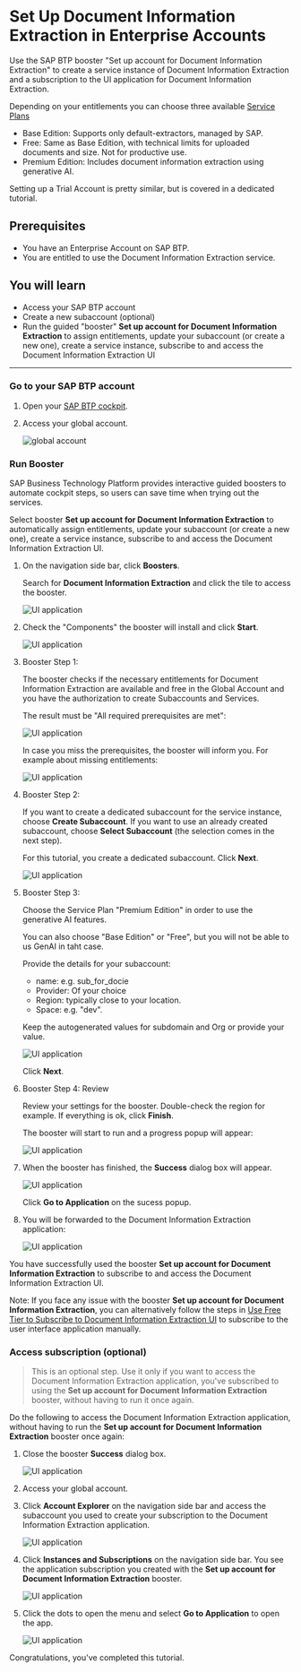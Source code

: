 <!---
parser: v2
auto_validation: true
time: 5
tags: [tutorial>beginner, topic>machine-learning, topic>artificial-intelligence, topic>cloud, software-product>sap-business-technology-platform, software-product>sap-ai-services, software-product>document-information-extraction, tutorial>free-tier]
primary_tag: topic>machine-learning
author_name: Oliver Stiefbold
author_profile: https://github.com/Juliana-Morais
-->



# Set Up Document Information Extraction in Enterprise Accounts

<!-- description --> Use the SAP BTP booster "Set up account for Document Information Extraction" to create a service instance of Document Information Extraction and a subscription to the UI application for Document Information Extraction.

Depending on your entitlements you can choose three available [Service Plans](https://discovery-center.cloud.sap/serviceCatalog/sap-document-ai?region=all&tab=service_plan)

- Base Edition: Supports only default-extractors, managed by SAP. 
- Free: Same as Base Edition, with technical limits for uploaded documents and size. Not for productive use.
- Premium Edition: Includes document information extraction using generative AI. 

Setting up a Trial Account is pretty similar, but is covered in a dedicated tutorial.


## Prerequisites
- You have an Enterprise Account on SAP BTP.  
- You are entitled to use the Document Information Extraction service.


## You will learn
  - Access your SAP BTP account
  - Create a new subaccount (optional)
  - Run the guided "booster" **Set up account for Document Information Extraction** to assign entitlements, update your subaccount (or create a new one), create a service instance, subscribe to and access the Document Information Extraction UI

---

### Go to your SAP BTP account


1. Open your [SAP BTP cockpit](https://emea.cockpit.btp.cloud.sap/cockpit).

2. Access your global account.

    ![global account](images/00_1_dox_global_acc.png)



### Run Booster


SAP Business Technology Platform provides interactive guided boosters to automate cockpit steps, so users can save time when trying out the services.

Select booster **Set up account for Document Information Extraction** to automatically assign entitlements, update your subaccount (or create a new one), create a service instance, subscribe to and access the Document Information Extraction UI.

1. On the navigation side bar, click **Boosters**.

    Search for **Document Information Extraction** and click the tile to access the booster.

    ![UI application](images/00_2_dox_booster_start.png)

3. Check the "Components" the booster will install and click **Start**.

    ![UI application](images/00_3_dox_booster.png)

4. Booster Step 1: 

    The booster checks if the necessary entitlements for Document Information Extraction are available and free in the Global Account and you have the authorization to create Subaccounts and Services. 

    The result must be "All required prerequisites are met":

    ![UI application](images/01_dox_booster_1_passed.png)

    In case you miss the prerequisites, the booster will inform you. For example about missing entitlements:

    ![UI application](images/02_dox_booster_1_failed.png)


5. Booster Step 2: 

    If you want to create a dedicated subaccount for the service instance, choose **Create Subaccount**. If you want to use an already created subaccount, choose **Select Subaccount** (the selection comes in the next step). 
   
    For this tutorial, you create a dedicated subaccount. Click **Next**.

    ![UI application](images/03_dox_booster_2_sub.png)



6. Booster Step 3:

    Choose the Service Plan "Premium Edition" in order to use the generative AI features.

    You can also choose "Base Edition" or "Free", but you will not be able to us GenAI in taht case.

    Provide the details for your subaccount:

    - name: e.g. sub_for_docie
    - Provider: Of your choice
    - Region: typically close to your location.
    - Space: e.g. "dev".

    Keep the autogenerated values for subdomain and Org or provide your value.

    ![UI application](images/04_dox_booster_3_sub.png)

    Click **Next**.

7. Booster Step 4: Review

    Review your settings for the booster. Double-check the region for example. If everything is ok, click **Finish**.

    The booster will start to run and a progress popup will appear:

    ![UI application](images/05_dox_booster_4_sub.png)


   


8.  When the booster has finished, the **Success** dialog box will appear.

    ![UI application](images/06_dox_booster_5.png)

    Click **Go to Application** on the sucess popup.
 
 9. You will be forwarded to the Document Information Extraction application:
   
     ![UI application](images/app.png)


You have successfully used the booster **Set up account for Document Information Extraction** to subscribe to and access the Document Information Extraction UI.



Note: If you face any issue with the booster **Set up account for Document Information Extraction**, you can alternatively follow the steps in [Use Free Tier to Subscribe to Document Information Extraction UI](https://developers.sap.com/tutorials/cp-aibus-dox-free-ui-sub.html) to subscribe to the user interface application manually.




### Access subscription (optional)


> This is an optional step. Use it only if you want to access the Document Information Extraction application, you've subscribed to using the **Set up account for Document Information Extraction** booster, without having to run it once again.

Do the following to access the Document Information Extraction application, without having to run the **Set up account for Document Information Extraction** booster once again:

1. Close the booster **Success** dialog box.

    ![UI application](images/leave-success.png)

2. Access your global account.

3. Click **Account Explorer** on the navigation side bar and access the subaccount you used to create your subscription to the Document Information Extraction application.

    ![UI application](images/subaccounts.png)

4. Click **Instances and Subscriptions** on the navigation side bar. You see the application subscription you created with the **Set up account for Document Information Extraction** booster.

    ![UI application](images/subscription.png)

5. Click the dots to open the menu and select **Go to Application** to open the app.

    ![UI application](images/application.png)

Congratulations, you've completed this tutorial.
